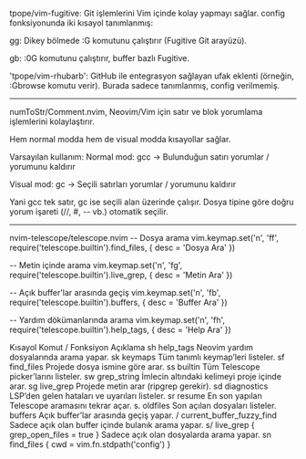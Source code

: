 tpope/vim-fugitive:
Git işlemlerini Vim içinde kolay yapmayı sağlar.
config fonksiyonunda iki kısayol tanımlanmış:

<leader>gg: Dikey bölmede :G komutunu çalıştırır (Fugitive Git arayüzü).

<leader>gb: :0G komutunu çalıştırır, buffer bazlı Fugitive.

'tpope/vim-rhubarb':
GitHub ile entegrasyon sağlayan ufak eklenti (örneğin, :Gbrowse komutu verir).
Burada sadece tanımlanmış, config verilmemiş.



----


numToStr/Comment.nvim, Neovim/Vim için satır ve blok yorumlama işlemlerini kolaylaştırır.

Hem normal modda hem de visual modda kısayollar sağlar.

Varsayılan kullanım:
Normal mod: gcc → Bulunduğun satırı yorumlar / yorumunu kaldırır

Visual mod: gc → Seçili satırları yorumlar / yorumunu kaldırır

Yani gcc tek satır, gc ise seçili alan üzerinde çalışır.
Dosya tipine göre doğru yorum işareti (//, #, -- vb.) otomatik seçilir.

---

nvim-telescope/telescope.nvim
-- Dosya arama
vim.keymap.set('n', '<leader>ff', require('telescope.builtin').find_files, { desc = 'Dosya Ara' })

-- Metin içinde arama
vim.keymap.set('n', '<leader>fg', require('telescope.builtin').live_grep, { desc = 'Metin Ara' })

-- Açık buffer'lar arasında geçiş
vim.keymap.set('n', '<leader>fb', require('telescope.builtin').buffers, { desc = 'Buffer Ara' })

-- Yardım dökümanlarında arama
vim.keymap.set('n', '<leader>fh', require('telescope.builtin').help_tags, { desc = 'Help Ara' })


Kısayol	Komut / Fonksiyon	Açıklama
<leader>sh	help_tags	Neovim yardım dosyalarında arama yapar.
<leader>sk	keymaps	Tüm tanımlı keymap’leri listeler.
<leader>sf	find_files	Projede dosya ismine göre arar.
<leader>ss	builtin	Tüm Telescope picker’larını listeler.
<leader>sw	grep_string	İmlecin altındaki kelimeyi proje içinde arar.
<leader>sg	live_grep	Projede metin arar (ripgrep gerekir).
<leader>sd	diagnostics	LSP’den gelen hataları ve uyarıları listeler.
<leader>sr	resume	En son yapılan Telescope aramasını tekrar açar.
<leader>s.	oldfiles	Son açılan dosyaları listeler.
<leader><leader>	buffers	Açık buffer’lar arasında geçiş yapar.
<leader>/	current_buffer_fuzzy_find	Sadece açık olan buffer içinde bulanık arama yapar.
<leader>s/	live_grep { grep_open_files = true }	Sadece açık olan dosyalarda arama yapar.
<leader>sn	find_files { cwd = vim.fn.stdpath('config') }
